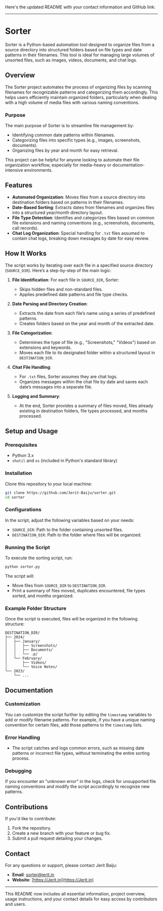 Here's the updated README with your contact information and GitHub link:

---

# Sorter

Sorter is a Python-based automation tool designed to organize files from a source directory into structured folders based on file types and date patterns in their filenames. This tool is ideal for managing large volumes of unsorted files, such as images, videos, documents, and chat logs.

## Overview

The Sorter project automates the process of organizing files by scanning filenames for recognizable patterns and categorizing them accordingly. This helps users efficiently maintain organized folders, particularly when dealing with a high volume of media files with various naming conventions.

### Purpose

The main purpose of Sorter is to streamline file management by:
- Identifying common date patterns within filenames.
- Categorizing files into specific types (e.g., images, screenshots, documents).
- Organizing files by year and month for easy retrieval.

This project can be helpful for anyone looking to automate their file organization workflow, especially for media-heavy or documentation-intensive environments.

## Features

- **Automated Organization**: Moves files from a source directory into destination folders based on patterns in their filenames.
- **Date-Based Sorting**: Extracts dates from filenames and organizes files into a structured year/month directory layout.
- **File Type Detection**: Identifies and categorizes files based on common file extensions and naming conventions (e.g., screenshots, documents, call records).
- **Chat Log Organization**: Special handling for `.txt` files assumed to contain chat logs, breaking down messages by date for easy review.

## How It Works

The script works by iterating over each file in a specified source directory (`SOURCE_DIR`). Here’s a step-by-step of the main logic:

1. **File Identification**: For each file in `SOURCE_DIR`, Sorter:
   - Skips hidden files and non-standard files.
   - Applies predefined date patterns and file type checks.
   
2. **Date Parsing and Directory Creation**:
   - Extracts the date from each file’s name using a series of predefined patterns.
   - Creates folders based on the year and month of the extracted date.

3. **File Categorization**:
   - Determines the type of file (e.g., "Screenshots," "Videos") based on extensions and keywords.
   - Moves each file to its designated folder within a structured layout in `DESTINATION_DIR`.

4. **Chat File Handling**:
   - For `.txt` files, Sorter assumes they are chat logs.
   - Organizes messages within the chat file by date and saves each date’s messages into a separate file.

5. **Logging and Summary**:
   - At the end, Sorter provides a summary of files moved, files already existing in destination folders, file types processed, and months processed.

## Setup and Usage

### Prerequisites

- Python 3.x
- `shutil` and `os` (included in Python's standard library)

### Installation

Clone this repository to your local machine:

```bash
git clone https://github.com/Jerit-Baiju/sorter.git
cd sorter
```

### Configurations

In the script, adjust the following variables based on your needs:

- `SOURCE_DIR`: Path to the folder containing unsorted files.
- `DESTINATION_DIR`: Path to the folder where files will be organized.

### Running the Script

To execute the sorting script, run:

```bash
python sorter.py
```

The script will:
- Move files from `SOURCE_DIR` to `DESTINATION_DIR`.
- Print a summary of files moved, duplicates encountered, file types sorted, and months organized.

### Example Folder Structure

Once the script is executed, files will be organized in the following structure:

```
DESTINATION_DIR/
├── 2024/
│   ├── January/
│   │   ├── Screenshots/
│   │   ├── Documents/
│   │   └── .p/
│   └── February/
│       ├── Videos/
│       └── Voice Notes/
└── 2023/
    └── ...
```

## Documentation

### Customization

You can customize the script further by editing the `timestamp` variables to add or modify filename patterns. For example, if you have a unique naming convention for certain files, add those patterns to the `timestamp` lists.

### Error Handling

- The script catches and logs common errors, such as missing date patterns or incorrect file types, without terminating the entire sorting process.

### Debugging

If you encounter an "unknown error" in the logs, check for unsupported file naming conventions and modify the script accordingly to recognize new patterns.

## Contributions

If you'd like to contribute:
1. Fork the repository.
2. Create a new branch with your feature or bug fix.
3. Submit a pull request detailing your changes.

## Contact

For any questions or support, please contact Jerit Baiju:

- **Email**: [sorter@jerit.in](mailto:sorter@jerit.in)
- **Website**: [https://Jerit.in](https://Jerit.in)

--- 

This README now includes all essential information, project overview, usage instructions, and your contact details for easy access by contributors and users.